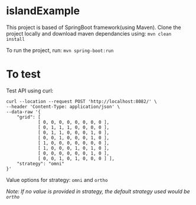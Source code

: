 # islandExample

This project is based of SpringBoot framework(using Maven). 
Clone the project locally and download maven dependancies using: `mvn clean install`

To run the project, run: `mvn spring-boot:run`

# To test 

Test API using curl:

```
curl --location --request POST 'http://localhost:8082/' \
--header 'Content-Type: application/json' \
--data-raw '{
    "grid": [
            [ 0, 0, 0, 0, 0, 0, 0, 0 ],
            [ 0, 1, 1, 1, 0, 0, 0, 0 ],
            [ 0, 1, 1, 0, 0, 0, 1, 0 ],
            [ 0, 0, 1, 0, 0, 0, 1, 0 ],
            [ 1, 0, 0, 0, 0, 0, 0, 0 ],
            [ 1, 0, 0, 0, 1, 0, 1, 0 ],
            [ 0, 0, 0, 0, 0, 0, 1, 0 ],
            [ 0, 0, 1, 0, 1, 0, 0, 0 ] ],
    "strategy": "omni"
}'
```

Value options for strategy: `omni` and `ortho`

_Note: If no value is provided in strategy, the default strategy used would be `ortho`_